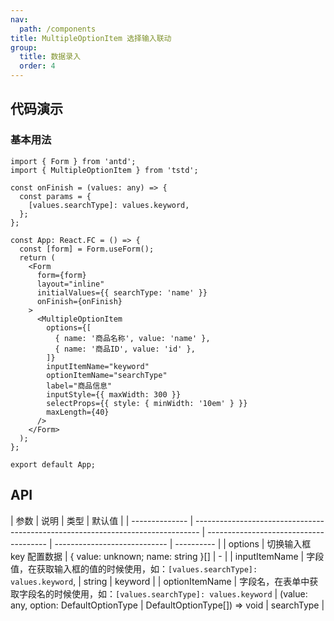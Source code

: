 ```yaml
---
nav:
  path: /components
title: MultipleOptionItem 选择输入联动
group:
  title: 数据录入
  order: 4
---
```


## 代码演示

### 基本用法

```tsx
import { Form } from 'antd';
import { MultipleOptionItem } from 'tstd';

const onFinish = (values: any) => {
  const params = {
    [values.searchType]: values.keyword,
  };
};

const App: React.FC = () => {
  const [form] = Form.useForm();
  return (
    <Form
      form={form}
      layout="inline"
      initialValues={{ searchType: 'name' }}
      onFinish={onFinish}
    >
      <MultipleOptionItem
        options={[
          { name: '商品名称', value: 'name' },
          { name: '商品ID', value: 'id' },
        ]}
        inputItemName="keyword"
        optionItemName="searchType"
        label="商品信息"
        inputStyle={{ maxWidth: 300 }}
        selectProps={{ style: { minWidth: '10em' } }}
        maxLength={40}
      />
    </Form>
  );
};

export default App;
```

## API

| 参数           | 说明                                                                            | 类型                                   | 默认值                       |
| -------------- | ------------------------------------------------------------------------------- | -------------------------------------- | ---------------------------- | ---------- |
| options        | 切换输入框 key 配置数据                                                         | { value: unknown; name: string }[]     | -                            |
| inputItemName  | 字段值，在获取输入框的值的时候使用，如：`[values.searchType]: values.keyword`,  | string                                 | keyword                      |
| optionItemName | 字段名，在表单中获取字段名的时候使用，如：`[values.searchType]: values.keyword` | (value: any, option: DefaultOptionType | DefaultOptionType[]) => void | searchType |
